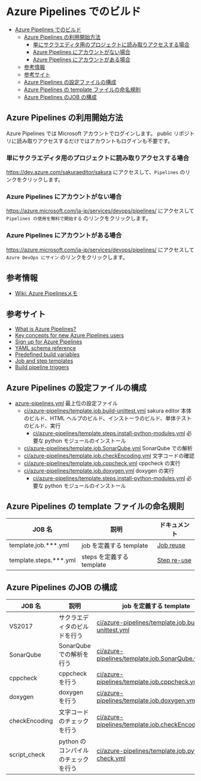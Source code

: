 ﻿# Azure Pipelines でのビルド

<!-- TOC -->

- [Azure Pipelines でのビルド](#azure-pipelines-でのビルド)
    - [Azure Pipelines の利用開始方法](#azure-pipelines-の利用開始方法)
        - [単にサクラエディタ用のプロジェクトに読み取りアクセスする場合](#単にサクラエディタ用のプロジェクトに読み取りアクセスする場合)
        - [Azure Pipelines にアカウントがない場合](#azure-pipelines-にアカウントがない場合)
        - [Azure Pipelines にアカウントがある場合](#azure-pipelines-にアカウントがある場合)
    - [参考情報](#参考情報)
    - [参考サイト](#参考サイト)
    - [Azure Pipelines の設定ファイルの構成](#azure-pipelines-の設定ファイルの構成)
    - [Azure Pipelines の template ファイルの命名規則](#azure-pipelines-の-template-ファイルの命名規則)
    - [Azure Pipelines のJOB の構成](#azure-pipelines-のjob-の構成)

<!-- /TOC -->

## Azure Pipelines の利用開始方法

Azure Pipelines では Microsoft アカウントでログインします。
public リポジトリに読み取りアクセスするだけではアカウントもログインも不要です。

### 単にサクラエディタ用のプロジェクトに読み取りアクセスする場合

https://dev.azure.com/sakuraeditor/sakura にアクセスして、`Pipelines` のリンクをクリックします。

### Azure Pipelines にアカウントがない場合

https://azure.microsoft.com/ja-jp/services/devops/pipelines/ にアクセスして `Pipelines の使用を無料で開始する` のリンクをクリックします。


### Azure Pipelines にアカウントがある場合

https://azure.microsoft.com/ja-jp/services/devops/pipelines/ にアクセスして `Azure DevOps にサイン` のリンクをクリックします。

## 参考情報

- [Wiki: Azure Pipelinesメモ](https://github.com/sakura-editor/sakura/wiki/azure-pipelines%E3%83%A1%E3%83%A2)

## 参考サイト

- [What is Azure Pipelines?](https://docs.microsoft.com/en-us/azure/devops/pipelines/get-started/what-is-azure-pipelines?toc=/azure/devops/pipelines/toc.json&bc=/azure/devops/boards/pipelines/breadcrumb/toc.json&view=azure-devops)
- [Key concepts for new Azure Pipelines users](https://docs.microsoft.com/en-us/azure/devops/pipelines/get-started/key-pipelines-concepts?toc=/azure/devops/pipelines/toc.json&bc=/azure/devops/boards/pipelines/breadcrumb/toc.json&view=azure-devops)
- [Sign up for Azure Pipelines](https://docs.microsoft.com/en-us/azure/devops/pipelines/get-started/what-is-azure-pipelines?toc=/azure/devops/pipelines/toc.json&bc=/azure/devops/boards/pipelines/breadcrumb/toc.json&view=azure-devops)
- [YAML schema reference](https://docs.microsoft.com/en-us/azure/devops/pipelines/yaml-schema?view=azure-devops&tabs=schema)
- [Predefined build variables](https://docs.microsoft.com/en-us/azure/devops/pipelines/build/variables?view=azure-devops&tabs=yaml)
- [Job and step templates](https://docs.microsoft.com/en-us/azure/devops/pipelines/process/templates?view=azure-devops)
- [Build pipeline triggers](https://docs.microsoft.com/en-us/azure/devops/pipelines/build/triggers?view=azure-devops&tabs=yaml)


## Azure Pipelines の設定ファイルの構成

- [azure-pipelines.yml](azure-pipelines.yml) 最上位の設定ファイル
  - [ci/azure-pipelines/template.job.build-unittest.yml](ci/azure-pipelines/template.job.build-unittest.yml) sakura editor 本体のビルド、HTML ヘルプのビルド、インストーラのビルド、単体テストのビルド、実行
    - [ci/azure-pipelines/template.steps.install-python-modules.yml](ci/azure-pipelines/template.steps.install-python-modules.yml) 必要な python モジュールのインストール
  - [ci/azure-pipelines/template.job.SonarQube.yml](ci/azure-pipelines/template.job.SonarQube.yml) SonarQube での解析
  - [ci/azure-pipelines/template.job.checkEncoding.yml](ci/azure-pipelines/template.job.checkEncoding.yml) 文字コードの確認
  - [ci/azure-pipelines/template.job.cppcheck.yml](ci/azure-pipelines/template.job.cppcheck.yml) cppcheck の実行
  - [ci/azure-pipelines/template.job.doxygen.yml](ci/azure-pipelines/template.job.doxygen.yml) doxygen の実行
    - [ci/azure-pipelines/template.steps.install-python-modules.yml](ci/azure-pipelines/template.steps.install-python-modules.yml) 必要な python モジュールのインストール

## Azure Pipelines の template ファイルの命名規則

| JOB 名 | 説明 | ドキュメント |
----|----|----
|template.job.***.yml   | job を定義する template   | [Job reuse](https://docs.microsoft.com/en-us/azure/devops/pipelines/process/templates?view=azure-devops#job-reuse) |
|template.steps.***.yml | steps を定義する template | [Step re-use](https://docs.microsoft.com/en-us/azure/devops/pipelines/process/templates?view=azure-devops#step-re-use) |

## Azure Pipelines のJOB の構成

| JOB 名 | 説明 | job を定義する template |
----|----|----
|VS2017               | サクラエディタのビルドを行う | [ci/azure-pipelines/template.job.build-unittest.yml](ci/azure-pipelines/template.job.build-unittest.yml) |
|SonarQube            | SonarQube での解析を行う     | [ci/azure-pipelines/template.job.SonarQube.yml](ci/azure-pipelines/template.job.SonarQube.yml)           |
|cppcheck             | cppcheck を行う              | [ci/azure-pipelines/template.job.cppcheck.yml](ci/azure-pipelines/template.job.cppcheck.yml)             |
|doxygen              | doxygen  を行う              | [ci/azure-pipelines/template.job.doxygen.yml](ci/azure-pipelines/template.job.doxygen.yml)               |
|checkEncoding        | 文字コードのチェックを行う   | [ci/azure-pipelines/template.job.checkEncoding.yml](ci/azure-pipelines/template.job.checkEncoding.yml)   |
|script_check         | python のコンパイルのチェックを行う   | [ci/azure-pipelines/template.job.python-check.yml](ci/azure-pipelines/template.job.python-check.yml)   |
